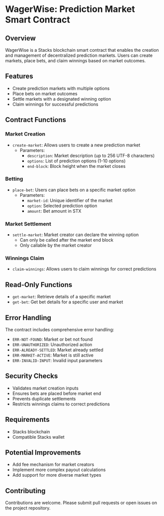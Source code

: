 # WagerWise: Prediction Market Smart Contract

## Overview
WagerWise is a Stacks blockchain smart contract that enables the creation and management of decentralized prediction markets. Users can create markets, place bets, and claim winnings based on market outcomes.

## Features
- Create prediction markets with multiple options
- Place bets on market outcomes
- Settle markets with a designated winning option
- Claim winnings for successful predictions

## Contract Functions

### Market Creation
- `create-market`: Allows users to create a new prediction market
  - Parameters:
    - `description`: Market description (up to 256 UTF-8 characters)
    - `options`: List of prediction options (1-10 options)
    - `end-block`: Block height when the market closes

### Betting
- `place-bet`: Users can place bets on a specific market option
  - Parameters:
    - `market-id`: Unique identifier of the market
    - `option`: Selected prediction option
    - `amount`: Bet amount in STX

### Market Settlement
- `settle-market`: Market creator can declare the winning option
  - Can only be called after the market end block
  - Only callable by the market creator

### Winnings Claim
- `claim-winnings`: Allows users to claim winnings for correct predictions

## Read-Only Functions
- `get-market`: Retrieve details of a specific market
- `get-bet`: Get bet details for a specific user and market

## Error Handling
The contract includes comprehensive error handling:
- `ERR-NOT-FOUND`: Market or bet not found
- `ERR-UNAUTHORIZED`: Unauthorized action
- `ERR-ALREADY-SETTLED`: Market already settled
- `ERR-MARKET-ACTIVE`: Market is still active
- `ERR-INVALID-INPUT`: Invalid input parameters

## Security Checks
- Validates market creation inputs
- Ensures bets are placed before market end
- Prevents duplicate settlements
- Restricts winnings claims to correct predictions

## Requirements
- Stacks blockchain
- Compatible Stacks wallet

## Potential Improvements
- Add fee mechanism for market creators
- Implement more complex payout calculations
- Add support for more diverse market types


## Contributing
Contributions are welcome. Please submit pull requests or open issues on the project repository.